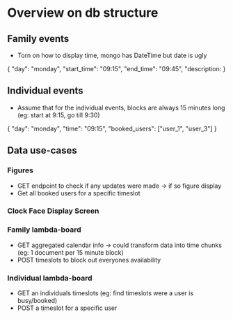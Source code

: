 # Overview on db structure

## Family events

* Torn on how to display time, mongo has DateTime but date is ugly

{
    "day": "monday",
    "start_time": "09:15",
    "end_time": "09:45",
    "description:
}


## Individual events

* Assume that for the individual events, blocks are always 15 minutes long (eg: start at 9:15, go till 9:30)

{
    "day": "monday",
    "time": "09:15",
    "booked_users": ["user_1", "user_3"]
}

## Data use-cases

### Figures

* GET endpoint to check if any updates were made -> if so figure display
* Get all booked users for a specific timeslot 

### Clock Face Display Screen


### Family lambda-board

* GET aggregated calendar info -> could transform data into time chunks (eg: 1 document per 15 minute block)
* POST timeslots to block out everyones availability

### Individual lambda-board

* GET an individuals timeslots (eg: find timeslots were a user is busy/booked)
* POST a timeslot for a specific user